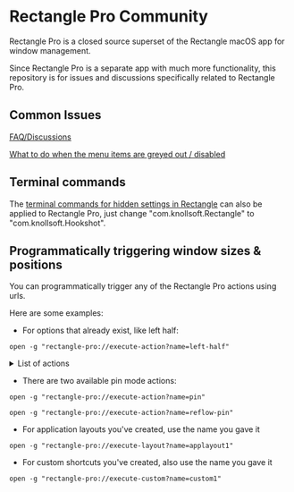# Rectangle Pro Community

Rectangle Pro is a closed source superset of the Rectangle macOS app for window management. 

Since Rectangle Pro is a separate app with much more functionality, this repository is for issues and discussions specifically related to Rectangle Pro.

## Common Issues

[FAQ/Discussions](https://github.com/rxhanson/RectanglePro-Community/discussions)

[What to do when the menu items are greyed out / disabled](https://github.com/rxhanson/RectanglePro-Community/discussions/523)

## Terminal commands

The [terminal commands for hidden settings in Rectangle](https://github.com/rxhanson/Rectangle/blob/master/TerminalCommands.md) can also be applied to Rectangle Pro, just change "com.knollsoft.Rectangle" to "com.knollsoft.Hookshot".

## Programmatically triggering window sizes & positions

You can programmatically trigger any of the Rectangle Pro actions using urls. 

Here are some examples:

* For options that already exist, like left half: 

`open -g "rectangle-pro://execute-action?name=left-half"`

<details>
  <summary>List of actions</summary>

```
left-half
right-half
maximize
maximize-height
previous-display
next-display
larger
smaller
bottom-half
top-half
center
bottom-left
bottom-right
top-left
top-right
restore
first-third
first-two-thirds
center-third
last-two-thirds
last-third
move-left
move-right
move-up
move-down
almost-maximize
fill-left
fill-right
center-half
first-fourth
second-fourth
third-fourth
last-fourth
top-left-sixth
top-center-sixth
top-right-sixth
bottom-left-sixth
bottom-center-sixth
bottom-right-sixth
first-sixth
last-sixth
fullscreen
close
minimize
quit-app
hide-app
cascade-all
cascade-app
tile-2x2
tile-2x3
reveal-desktop-edge
app-next-display
app-prev-display
app-left-half
app-right-half
first-three-fourths
last-three-fourths
top-left-ninth
top-center-ninth
top-right-ninth
middle-left-ninth
middle-center-ninth
middle-right-ninth
bottom-left-ninth
bottom-center-ninth
bottom-right-ninth
top-left-third
top-right-third
bottom-left-third
bottom-right-third
top-left-eighth
top-center-left-eighth
top-center-right-eighth
top-right-eighth
bottom-left-eighth
bottom-center-left-eighth
bottom-center-right-eighth
bottom-right-eighth
center-two-thirds
fill-bottom-left
fill-bottom-right
fill-top-left
fill-top-right
last
next-space
nudge-left
nudge-right
nudge-up
nudge-down
prev-space
snap-bottom-left
snap-bottom-right
snap-top-left
snap-top-right
upper-center
next-display-ratio
prev-display-ratio
stash-left
stash-right
stash-up
stash-down
unstash
cycle-stashed
toggle-stashed
unstash-all
stash-all
stash-all-but-front
reflow-pin
next-space
prev-space
  ```
</details>

* There are two available pin mode actions:

`open -g "rectangle-pro://execute-action?name=pin"`

`open -g "rectangle-pro://execute-action?name=reflow-pin"`

* For application layouts you've created, use the name you gave it

`open -g "rectangle-pro://execute-layout?name=applayout1"` 

* For custom shortcuts you've created, also use the name you gave it

`open -g "rectangle-pro://execute-custom?name=custom1"`
